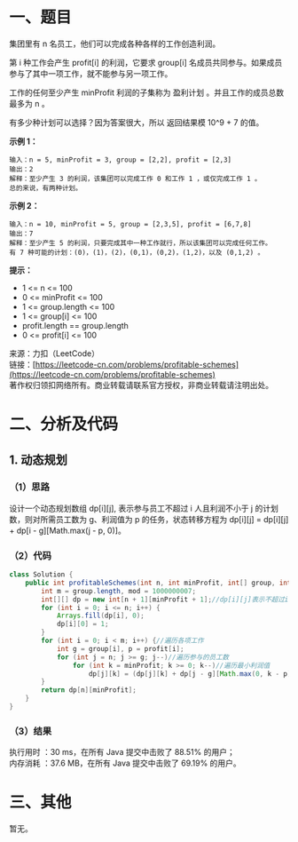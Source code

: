 # 一、题目
集团里有 n 名员工，他们可以完成各种各样的工作创造利润。     
      
第 i 种工作会产生 profit[i] 的利润，它要求 group[i] 名成员共同参与。如果成员参与了其中一项工作，就不能参与另一项工作。      
     
工作的任何至少产生 minProfit 利润的子集称为 盈利计划 。并且工作的成员总数最多为 n 。     
      
有多少种计划可以选择？因为答案很大，所以 返回结果模 10^9 + 7 的值。     
     
**示例 1：**      
```
输入：n = 5, minProfit = 3, group = [2,2], profit = [2,3]
输出：2
解释：至少产生 3 的利润，该集团可以完成工作 0 和工作 1 ，或仅完成工作 1 。
总的来说，有两种计划。
```
**示例 2：**      
```
输入：n = 10, minProfit = 5, group = [2,3,5], profit = [6,7,8]
输出：7
解释：至少产生 5 的利润，只要完成其中一种工作就行，所以该集团可以完成任何工作。
有 7 种可能的计划：(0)，(1)，(2)，(0,1)，(0,2)，(1,2)，以及 (0,1,2) 。
```
**提示：**     
- 1 <= n <= 100
- 0 <= minProfit <= 100
- 1 <= group.length <= 100
- 1 <= group[i] <= 100
- profit.length == group.length
- 0 <= profit[i] <= 100
        
        
来源：力扣（LeetCode）       
链接：[https://leetcode-cn.com/problems/profitable-schemes](https://leetcode-cn.com/problems/profitable-schemes)      
著作权归领扣网络所有。商业转载请联系官方授权，非商业转载请注明出处。     
# 二、分析及代码    
## 1. 动态规划
### （1）思路
设计一个动态规划数组 dp[i][j], 表示参与员工不超过 i 人且利润不小于 j 的计划数，则对所需员工数为 g、利润值为 p 的任务，状态转移方程为 dp[i][j] = dp[i][j] + dp[i - g][Math.max(j - p, 0)]。      
### （2）代码
```java
class Solution {
    public int profitableSchemes(int n, int minProfit, int[] group, int[] profit) {
        int m = group.length, mod = 1000000007;
        int[][] dp = new int[n + 1][minProfit + 1];//dp[i][j]表示不超过i人,利润不小于j的计划数
        for (int i = 0; i <= n; i++) {
            Arrays.fill(dp[i], 0);
            dp[i][0] = 1;
        }
        for (int i = 0; i < m; i++) {//遍历各项工作
            int g = group[i], p = profit[i];
            for (int j = n; j >= g; j--)//遍历参与的员工数
                for (int k = minProfit; k >= 0; k--)//遍历最小利润值
                    dp[j][k] = (dp[j][k] + dp[j - g][Math.max(0, k - p)]) % mod; 
        }
        return dp[n][minProfit];
    }
}
```
### （3）结果
执行用时 ：30 ms，在所有 Java 提交中击败了 88.51% 的用户；    
内存消耗 ：37.6 MB，在所有 Java 提交中击败了 69.19% 的用户。      
# 三、其他
暂无。  
